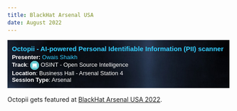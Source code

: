 ```yaml
---
title: BlackHat Arsenal USA
date: August 2022
---
```


![BlackHat Arsenal USA 2022](assets/images/octopii_blackhat_banner.png "BlackHat listing")

Octopii gets featured at [BlackHat Arsenal USA 2022](https://www.blackhat.com/us-22/arsenal/schedule/#octopii---ai-powered-personal-identifiable-information-pii-scanner-27993).
